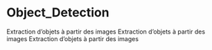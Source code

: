 # Object_Detection
Extraction d’objets à partir des images
Extraction d’objets à partir des images
Extraction d’objets à partir des images
